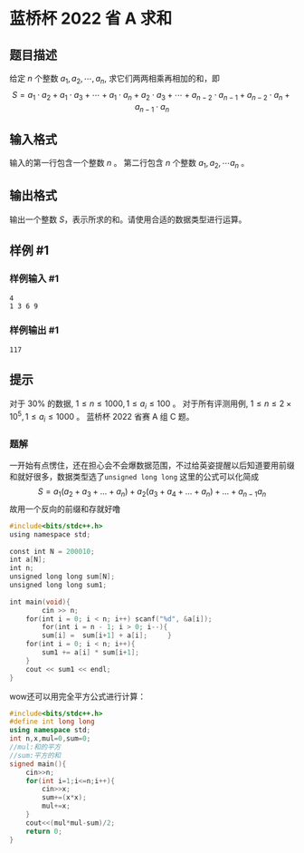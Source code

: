 # 蓝桥杯 2022 省 A 求和

## 题目描述
给定 $n$ 个整数 $a_{1}, a_{2}, \cdots, a_{n}$, 求它们两两相乘再相加的和，即
$$
S=a_{1} \cdot a_{2}+a_{1} \cdot a_{3}+\cdots+a_{1} \cdot a_{n}+a_{2} \cdot a_{3}+\cdots+a_{n-2} \cdot a_{n-1}+a_{n-2} \cdot a_{n}+a_{n-1} \cdot a_{n}
$$
## 输入格式
输入的第一行包含一个整数 $n$ 。
第二行包含 $n$ 个整数 $a_{1}, a_{2}, \cdots a_{n}$ 。
## 输出格式
输出一个整数 $S$，表示所求的和。请使用合适的数据类型进行运算。
## 样例 #1
### 样例输入 #1
```
4
1 3 6 9
```
### 样例输出 #1
```
117
```
## 提示
对于 $30 \%$ 的数据, $1 \leq n \leq 1000,1 \leq a_{i} \leq 100$ 。
对于所有评测用例, $1 \leq n \leq 2\times10^5,1 \leq a_{i} \leq 1000$ 。 
蓝桥杯 2022 省赛 A 组 C 题。

### 题解
一开始有点愣住，还在担心会不会爆数据范围，不过给英姿提醒以后知道要用前缀和就好很多，数据类型选了`unsigned long long`
这里的公式可以化简成
$$S = a_1(a_2+a_3+\dots+a_n)+a_2(a_3+a_4+\dots+a_n)+\dots+a_{n-1}a_n$$
故用一个反向的前缀和存就好噜
```c++
#include<bits/stdc++.h>  
using namespace std;  
  
const int N = 200010;  
int a[N];  
int n;  
unsigned long long sum[N];  
unsigned long long sum1;  
  
int main(void){  
        cin >> n;  
    for(int i = 0; i < n; i++) scanf("%d", &a[i]);  
        for(int i = n - 1; i > 0; i--){  
        sum[i] =  sum[i+1] + a[i];     }  
    for(int i = 0; i < n; i++){  
        sum1 += a[i] * sum[i+1];  
    }  
    cout << sum1 << endl;  
}
```
wow还可以用完全平方公式进行计算：
```cpp
#include<bits/stdc++.h>
#define int long long
using namespace std;
int n,x,mul=0,sum=0;
//mul:和的平方
//sum:平方的和
signed main(){
    cin>>n;
    for(int i=1;i<=n;i++){
        cin>>x;
        sum+=(x*x);
        mul+=x;
    }
    cout<<(mul*mul-sum)/2;
    return 0;
}
```
